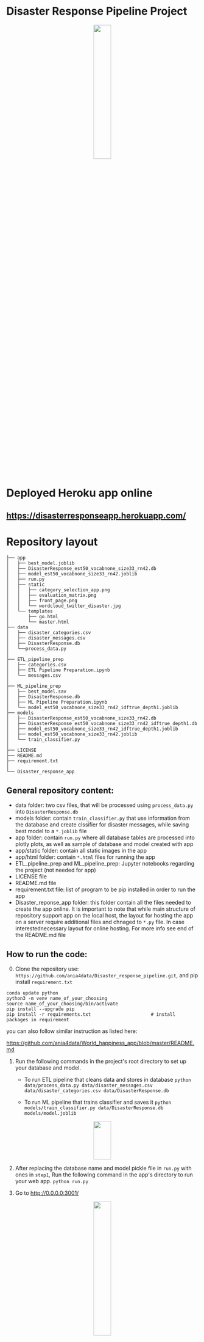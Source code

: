 # Disaster Response Pipeline Project

<p align="center"> 
<img src="https://github.com/ania4data/Disaster_response_pipeline/blob/master/app/static/wordcloud_twitter_disaster.jpg", style="width:30%">
</p>

# Deployed Heroku app online

## https://disasterresponseapp.herokuapp.com/


# Repository layout

```
├── app
│   ├── best_model.joblib
│   ├── DisasterResponse_est50_vocabnone_size33_rn42.db
│   ├── model_est50_vocabnone_size33_rn42.joblib
│   ├── run.py
│   ├── static
│   │   ├── category_selection_app.png
│   │   ├── evaluation_matrix.png
│   │   ├── front_page.png
│   │   └── wordcloud_twitter_disaster.jpg
│   └── templates
│       ├── go.html
│       └── master.html
├── data
│   ├── disaster_categories.csv
│   ├── disaster_messages.csv
│   ├── DisasterResponse.db
│   └──process_data.py
│
├── ETL_pipeline_prep
│   ├── categories.csv
│   ├── ETL Pipeline Preparation.ipynb
│   └── messages.csv
│
├── ML_pipeline_prep
│   ├── best_model.sav
│   ├── DisasterResponse.db
│   ├── ML Pipeline Preparation.ipynb
│   └── model_est50_vocabnone_size33_rn42_idftrue_depth1.joblib
├── models
│   ├── DisasterResponse_est50_vocabnone_size33_rn42.db
│   ├── DisasterResponse_est50_vocabnone_size33_rn42_idftrue_depth1.db
│   ├── model_est50_vocabnone_size33_rn42_idftrue_depth1.joblib
│   ├── model_est50_vocabnone_size33_rn42.joblib
│   └── train_classifier.py
│
├── LICENSE
├── README.md
├── requirement.txt
│
└── Disaster_response_app

```
## General repository content:

- data folder: two csv files, that will be processed using `process_data.py` into `DisasterResponse.db`
- models folder: contain `train_classifier.py` that use information from the database and create clssifier for disaster messages, while saving best model to a `*.joblib` file
- app folder: contain `run.py` where all database tables are processed into plotly plots, as well as sample of database and model created with app
- app/static folder: contain all static images in the app
- app/html folder: contain `*.html` files for running the app
- ETL_pipeline_prep and ML_pipeline_prep: Jupyter notebooks regarding the project (not needed for app)
- LICENSE file
- README.md file
- requirement.txt file: list of program to be pip installed in order to run the app
- Disaster_reponse_app folder: this folder contain all the files needed to create the app online. It is important to note that while main structure of repository support app on the local host, the layout for hosting the app on a server require additional files and chnaged to `*.py` file. In case interestednecessary layout for online hosting. For more info see end of the README.md file


## How to run the code:

0. Clone the repository use: `https://github.com/ania4data/Disaster_response_pipeline.git`, and pip install `requirement.txt`
```
conda update python
python3 -m venv name_of_your_choosing
source name_of_your_choosing/bin/activate
pip install --upgrade pip
pip install -r requirements.txt                      # install packages in requirement
```
you can also follow similar instruction as listed here:

https://github.com/ania4data/World_happiness_app/blob/master/README.md

1. Run the following commands in the project's root directory to set up your database and model.

    - To run ETL pipeline that cleans data and stores in database
        `python data/process_data.py data/disaster_messages.csv data/disaster_categories.csv data/DisasterResponse.db`

    - To run ML pipeline that trains classifier and saves it
        `python models/train_classifier.py data/DisasterResponse.db models/model.joblib`

<p align="center"> 
<img src="https://github.com/ania4data/Disaster_response_pipeline/blob/master/app/static/evaluation_matrix.png" height="100" style="width:30%">
</p>

2. After replacing the database name and model pickle file in `run.py` with ones in `step1`, Run the following command in the app's directory to run your web app.
    `python run.py`

3. Go to http://0.0.0.0:3001/

<p align="center"> 
<img src="https://github.com/ania4data/Disaster_response_pipeline/blob/master/app/static/front_page.png" style="width:30%">
</p>

## Some discussion about the unbalanced categories:

- The original csv files after merging, contained about 20% samples that did not have labels. After investigating content of those messages, it seemed that the no-label is not part of a one-hot coding strategy. Many of those messages were related to actual events (e.g. fire, aid, ...) but were not labeled. Those samples as well as ~200 rows of data with label `2` belonging to `related` category were removed. Some of these messages also showed translation from `original` message column in English to `message` column in Spanish!, keeping those messages when no translation algorithms is not applied to them before pipeline would impact the algorithm performance considering their sample size.
- The multioutput method in the pipeline, applis Adaboost algorithm to each category. Considering its nature Adaboost puts more weight on mislabled samples during the training. This seems suitable over methods such is Random Forest that are less accurate and slower.
- The data for several categories is highly unbalanced with even less than 2% sample for positive class. Therefore using accuracy metrics is inappropriate for the optimization task. Since accuracy will not penalize the class with low sample size. For example for a very important category `missing` the positive label was less than `5%` of the data. Mis-identifying the missing people messages (high False negative rate) is extremely consequetial. Another side of the story is identifying events incorrectly, for example algorithm predict `fire` incorrectly, or have high false positive rate, which can lead to sending resource to places that are not affected. This is also costly. So a delicated balance between handling `FN` and `FP` is needed. For this analysis, recall metrics to catch the `FN` and precision to get `FP`, Fscore (F1, F_beta), or roc_auc_score are more appropriate. In order to ensure better performance algorithm is opimized using f1_score (combination of recall and precision) but also tested with roc_auc score, which showed not significant improvement over f1_score.
- Even after considering different metrics to deal with unbalanced categories, prediction is not ideal. More obvious remedy is collecting more data in those specific scenraios. Down sampling the negative class is also an option when the vocabulary integrity will not get jeopardized.

<p align="center"> 
<img src="https://github.com/ania4data/Disaster_response_pipeline/blob/master/app/static/category_selection_app.png" style="width:30%">
</p>


## Some Discussion on app deployment online (not local host)

After cloning the repository, use diaster_response_app folder from now on only:

- Create a virtual enviroment where `requirements.txt` is located: 
```
conda update python
python3 -m venv name_of_your_choosing
source name_of_your_choosing/bin/activate
pip install --upgrade pip
pip install -r requirements.txt                      # install packages in requirement
```
- you can also follow similar instruction as listed here:

https://github.com/ania4data/World_happiness_app/blob/master/README.md

IMPORTANT: In addition of creating Procfile, __init__ file, and modifying several other file including run.py, disasterresponse.py, within `wrangling_scripts/wrangle_data.py` following class is added:

```
class CustomUnpickler(pickle.Unpickler):

    def find_class(self, module, name):
        if name == 'tokenize':
            from files.essential import tokenize
            return tokenize
        return super().find_class(module, name)

model = CustomUnpickler(open('files/best_model_serial_wtokenizer.pkl', 'rb')).load()
 ```   
 Without this class model built using train_classifer_pkl.py even though successfully generate a working model (with tokenizer) in local host, it can not be depoloyed. The reason is due to pickle function hierarchy and the fact that creating pkl file within train_classifer_pkl.py happened in the __main__ function. When model depolyed, the structure of the model pipeline is understood but not custom functions e.g.(tokenize) within them. In the app whre the pkl file is loaded again, the app has no knowledge of __main__, and this type of error is reported `Can't get attribute 'tokenize' on <module '__main__'` By using a Custompickler function before loading the app, the class overwrite initirinsic pickle `find_class` function and provide it a direct address to tokenize function (within essetial.py). So simply importing the tokenize on top of the wrangle_data.py was not enough. Need to also add that for consistency and due to sklearn warinig only pickle dump and load are used (instead of joblib). Also see https://stackoverflow.com/questions/27732354/unable-to-load-files-using-pickle-and-multiple-modules/27733727#27733727

